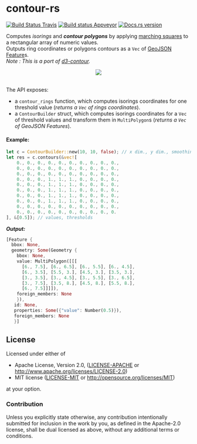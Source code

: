 # contour-rs

[![Build Status Travis](https://travis-ci.org/mthh/contour-rs.svg?branch=master)](https://travis-ci.org/mthh/contour-rs)
[![Build status Appveyor](https://ci.appveyor.com/api/projects/status/uemh49tq7vy4uke6?svg=true)](https://ci.appveyor.com/project/mthh/contour-rs)
[![Docs.rs version](https://docs.rs/contour/badge.svg)](https://docs.rs/contour/)

Computes *isorings* and __*contour polygons*__ by applying [marching squares](https://en.wikipedia.org/wiki/Marching_squares) to a rectangular array of numeric values.  
Outputs ring coordinates or polygons contours as a `Vec` of [GeoJSON](https://github.com/georust/rust-geojson) [Feature](https://docs.rs/geojson/0.13.0/geojson/struct.Feature.html)s.  
*Note : This is a port of [d3-contour](https://github.com/d3/d3-contour).*  

<div style="text-align:center"><img src ="https://raw.githubusercontent.com/mthh/contour-rs/master/illustration.png" /></div><br>



The API exposes:
- a `contour_rings` function, which computes isorings coordinates for one threshold value (*returns a `Vec` of rings coordinates*).
- a `ContourBuilder` struct, which computes isorings coordinates for a `Vec` of threshold values and transform them in `MultiPolygon`s (*returns a `Vec` of GeoJSON Features*).


#### Example:

```rust
let c = ContourBuilder::new(10, 10, false); // x dim., y dim., smoothing
let res = c.contours(&vec![
    0., 0., 0., 0., 0., 0., 0., 0., 0., 0.,
    0., 0., 0., 0., 0., 0., 0., 0., 0., 0.,
    0., 0., 0., 0., 0., 0., 0., 0., 0., 0.,
    0., 0., 0., 1., 1., 1., 0., 0., 0., 0.,
    0., 0., 0., 1., 1., 1., 0., 0., 0., 0.,
    0., 0., 0., 1., 1., 1., 0., 0., 0., 0.,
    0., 0., 0., 1., 1., 1., 0., 0., 0., 0.,
    0., 0., 0., 1., 1., 1., 0., 0., 0., 0.,
    0., 0., 0., 0., 0., 0., 0., 0., 0., 0.,
    0., 0., 0., 0., 0., 0., 0., 0., 0., 0.
], &[0.5]); // values, thresholds
```
__*Output:*__
```rust
[Feature {
  bbox: None,
  geometry: Some(Geometry {
    bbox: None,
    value: MultiPolygon([[[
      [6., 7.5], [6., 6.5], [6., 5.5], [6., 4.5],
      [6., 3.5], [5.5, 3.], [4.5, 3.], [3.5, 3.],
      [3., 3.5], [3., 4.5], [3., 5.5], [3., 6.5],
      [3., 7.5], [3.5, 8.], [4.5, 8.], [5.5, 8.],
      [6., 7.5]]]]),
    foreign_members: None
    }),
   id: None,
   properties: Some({"value": Number(0.5)}),
   foreign_members: None
   }]
```


## License

Licensed under either of

 * Apache License, Version 2.0, ([LICENSE-APACHE](LICENSE-APACHE) or http://www.apache.org/licenses/LICENSE-2.0)
 * MIT license ([LICENSE-MIT](LICENSE-MIT) or http://opensource.org/licenses/MIT)

at your option.

### Contribution

Unless you explicitly state otherwise, any contribution intentionally submitted
for inclusion in the work by you, as defined in the Apache-2.0 license, shall be dual licensed as above, without any
additional terms or conditions.
